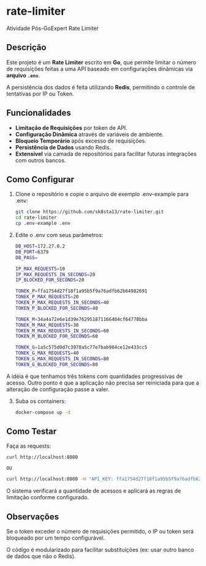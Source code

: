 # rate-limiter
Atividade Pós-GoExpert Rate Limiter

## Descrição

Este projeto é um **Rate Limiter** escrito em **Go**, que permite limitar o número de requisições feitas a uma API baseado em configurações dinâmicas via **arquivo `.env`**.

A persistência dos dados é feita utilizando **Redis**, permitindo o controle de tentativas por IP ou Token.

## Funcionalidades

- **Limitação de Requisições** por token de API.
- **Configuração Dinâmica** através de variáveis de ambiente.
- **Bloqueio Temporário** após excesso de requisições.
- **Persistência de Dados** usando Redis.
- **Extensível** via camada de repositórios para facilitar futuras integrações com outros bancos.

## Como Configurar

1. Clone o repositório e copie o arquivo de exemplo .env-example para .env:

   ```bash
   git clone https://github.com/sk8sta13/rate-limiter.git
   cd rate-limiter
   cp .env-example .env
   ```

2. Edite o .env com seus parâmetros:

   ```bash
   DB_HOST=172.27.0.2
   DB_PORT=6379
   DB_PASS=

   IP_MAX_REQUESTS=10
   IP_MAX_REQUESTS_IN_SECONDS=20
   IP_BLOCKED_FOR_SECONDS=20

   TONEK_P=ffa1754d27f18f1a95b5f9a76adfb62b64982691
   TONEK_P_MAX_REQUESTS=20
   TOKEN_P_MAX_REQUESTS_IN_SECONDS=40
   TOKEN_P_BLOCKED_FOR_SECONDS=40

   TONEK_M=34a4a72e6e1d39e762951871166404cf64778bba
   TONEK_M_MAX_REQUESTS=30
   TOKEN_M_MAX_REQUESTS_IN_SECONDS=60
   TOKEN_M_BLOCKED_FOR_SECONDS=60

   TONEK_G=1a5c575d0d7c3978a5c77e7bab984ce12e433cc5
   TONEK_G_MAX_REQUESTS=40
   TOKEN_G_MAX_REQUESTS_IN_SECONDS=80
   TOKEN_G_BLOCKED_FOR_SECONDS=80
   ```  
A idéia é que tenhamos três tokens com quantidades progressivas de acesso.
Outro ponto é que a aplicação não precisa ser reiniciada para que a alteração de configuração passe a valer.

3. Suba os containers:

   ```bash
   docker-compose up -d
   ```

## Como Testar

Faça as requests:

   ```bash
   curl http://localhost:8080
   ```  

    OU

   ```bash
   curl http://localhost:8080 -H "API_KEY: ffa1754d27f18f1a95b5f9a76adfb62b64982691"
   ```  
O sistema verificará a quantidade de acessos e aplicará as regras de limitação conforme configurado.

## Observações

Se o token exceder o número de requisições permitido, o IP ou token será bloqueado por um tempo configurável.

O código é modularizado para facilitar substituições (ex: usar outro banco de dados que não o Redis).